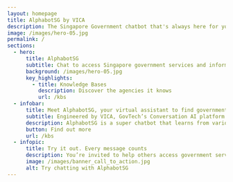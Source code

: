 ```yaml
---
layout: homepage
title: AlphabotSG by VICA
description: The Singapore Government chatbot that's always here for your questions
image: /images/hero-05.jpg
permalink: /
sections:
  - hero:
      title: AlphabotSG
      subtitle: Chat to access Singapore government services and information easily
      background: /images/hero-05.jpg
      key_highlights:
        - title: Knowledge Bases
          description: Discover the agencies it knows
          url: /kbs
  - infobar:
      title: Meet AlphabotSG, your virtual assistant to find government services and information easily
      subtitle: Engineered by VICA, GovTech’s Conversation AI platform
      description: AlphabotSG is a super chatbot that learns from various agency chatbots, so that we can help you with a range of common matters and resources in just one place. When you ask a question, it finds the best answer from the most relevant agency. If there isn't a confident answer by any agency, it gives you the best possible response using the context of the interaction and a new large language model.
      button: Find out more
      url: /kbs
  - infopic:
      title: Try it out. Every message counts
      description: You’re invited to help others access government services more intuitively on messaging. Each message and rating that you send is an opportunity for us to make AlphabotSG better. Thank you for your generosity in helping Singapore to build a smarter nation and be able to assist citizens who prefer getting help beyond a website.
      image: /images/banner_call_to_action.jpg
      alt: Try chatting with AlphabotSG
---
```

